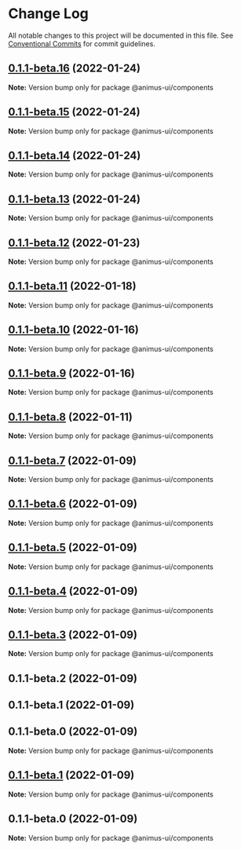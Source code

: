 # Change Log

All notable changes to this project will be documented in this file.
See [Conventional Commits](https://conventionalcommits.org) for commit guidelines.

## [0.1.1-beta.16](https://github.com/codecaaron/animus/compare/@animus-ui/components@0.1.1-beta.15...@animus-ui/components@0.1.1-beta.16) (2022-01-24)

**Note:** Version bump only for package @animus-ui/components





## [0.1.1-beta.15](https://github.com/codecaaron/animus/compare/@animus-ui/components@0.1.1-beta.14...@animus-ui/components@0.1.1-beta.15) (2022-01-24)

**Note:** Version bump only for package @animus-ui/components





## [0.1.1-beta.14](https://github.com/codecaaron/animus/compare/@animus-ui/components@0.1.1-beta.13...@animus-ui/components@0.1.1-beta.14) (2022-01-24)

**Note:** Version bump only for package @animus-ui/components





## [0.1.1-beta.13](https://github.com/codecaaron/animus/compare/@animus-ui/components@0.1.1-beta.12...@animus-ui/components@0.1.1-beta.13) (2022-01-24)

**Note:** Version bump only for package @animus-ui/components





## [0.1.1-beta.12](https://github.com/codecaaron/animus/compare/@animus-ui/components@0.1.1-beta.11...@animus-ui/components@0.1.1-beta.12) (2022-01-23)

**Note:** Version bump only for package @animus-ui/components





## [0.1.1-beta.11](https://github.com/codecaaron/animus/compare/@animus-ui/components@0.1.1-beta.10...@animus-ui/components@0.1.1-beta.11) (2022-01-18)

**Note:** Version bump only for package @animus-ui/components





## [0.1.1-beta.10](https://github.com/codecaaron/animus/compare/@animus-ui/components@0.1.1-beta.9...@animus-ui/components@0.1.1-beta.10) (2022-01-16)

**Note:** Version bump only for package @animus-ui/components





## [0.1.1-beta.9](https://github.com/codecaaron/animus/compare/@animus-ui/components@0.1.1-beta.8...@animus-ui/components@0.1.1-beta.9) (2022-01-16)

**Note:** Version bump only for package @animus-ui/components





## [0.1.1-beta.8](https://github.com/codecaaron/animus/compare/@animus-ui/components@0.1.1-beta.7...@animus-ui/components@0.1.1-beta.8) (2022-01-11)

**Note:** Version bump only for package @animus-ui/components





## [0.1.1-beta.7](https://github.com/codecaaron/animus/compare/@animus-ui/components@0.1.1-beta.6...@animus-ui/components@0.1.1-beta.7) (2022-01-09)

**Note:** Version bump only for package @animus-ui/components





## [0.1.1-beta.6](https://github.com/codecaaron/animus/compare/@animus-ui/components@0.1.1-beta.5...@animus-ui/components@0.1.1-beta.6) (2022-01-09)

**Note:** Version bump only for package @animus-ui/components





## [0.1.1-beta.5](https://github.com/codecaaron/animus/compare/@animus-ui/components@0.1.1-beta.4...@animus-ui/components@0.1.1-beta.5) (2022-01-09)

**Note:** Version bump only for package @animus-ui/components





## [0.1.1-beta.4](https://github.com/codecaaron/animus/compare/@animus-ui/components@0.1.1-beta.3...@animus-ui/components@0.1.1-beta.4) (2022-01-09)

**Note:** Version bump only for package @animus-ui/components





## [0.1.1-beta.3](https://github.com/codecaaron/animus/compare/@animus-ui/components@0.1.1-beta.2...@animus-ui/components@0.1.1-beta.3) (2022-01-09)

**Note:** Version bump only for package @animus-ui/components





## 0.1.1-beta.2 (2022-01-09)



## 0.1.1-beta.1 (2022-01-09)



## 0.1.1-beta.0 (2022-01-09)

**Note:** Version bump only for package @animus-ui/components





## [0.1.1-beta.1](https://github.com/codecaaron/animus/compare/v0.1.1-beta.0...v0.1.1-beta.1) (2022-01-09)

**Note:** Version bump only for package @animus-ui/components





## 0.1.1-beta.0 (2022-01-09)

**Note:** Version bump only for package @animus-ui/components
